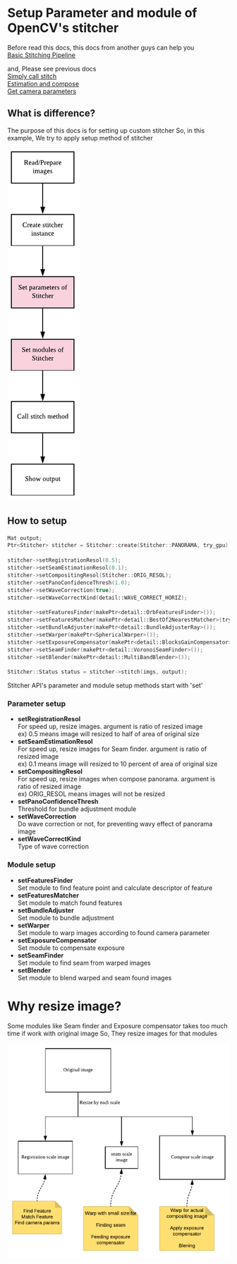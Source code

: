 # Setup Parameter and module of OpenCV's stitcher

Before read this docs, this docs from another guys can help you  
[Basic Stitching Pipeline](https://sites.google.com/site/ritpanoramaapp/project-stage-iii)

and, Please see previous docs  
[Simply call stitch](../simply_call_stitch/simply_call_stitch.md)  
[Estimation and compose](../estimation_and_compose/estimation_and_compose.md)  
[Get camera parameters](../get_camera_params/get_camera_params.md)  

## What is difference?

The purpose of this docs is for setting up custom stitcher
So, in this example, We try to apply setup method of stitcher

![structure](../docs_image/parameter_module_setup.png)

## How to setup 

```cpp
Mat output;
Ptr<Stitcher> stitcher = Stitcher::create(Stitcher::PANORAMA, try_gpu);

stitcher->setRegistrationResol(0.5);
stitcher->setSeamEstimationResol(0.1);
stitcher->setCompositingResol(Stitcher::ORIG_RESOL);
stitcher->setPanoConfidenceThresh(1.0);
stitcher->setWaveCorrection(true);
stitcher->setWaveCorrectKind(detail::WAVE_CORRECT_HORIZ);

stitcher->setFeaturesFinder(makePtr<detail::OrbFeaturesFinder>());
stitcher->setFeaturesMatcher(makePtr<detail::BestOf2NearestMatcher>(try_gpu));
stitcher->setBundleAdjuster(makePtr<detail::BundleAdjusterRay>());
stitcher->setWarper(makePtr<SphericalWarper>());
stitcher->setExposureCompensator(makePtr<detail::BlocksGainCompensator>());
stitcher->setSeamFinder(makePtr<detail::VoronoiSeamFinder>());
stitcher->setBlender(makePtr<detail::MultiBandBlender>());

Stitcher::Status status = stitcher->stitch(imgs, output);
```

Stitcher API's parameter and module setup methods start with 'set'

### Parameter setup
* __setRegistrationResol__  
For speed up, resize images. argument is ratio of resized image  
ex) 0.5 means image will resized to half of area of original size
* __setSeamEstimationResol__  
For speed up, resize images for Seam finder. argument is ratio of resized image  
ex) 0.1 means image will resized to 10 percent of area of original size
* __setCompositingResol__  
For speed up, resize images when compose panorama. argument is ratio of resized image  
ex) ORIG_RESOL means images will not be resized
* __setPanoConfidenceThresh__  
Threshold for bundle adjustment module
* __setWaveCorrection__  
Do wave correction or not, for preventing wavy effect of panorama image
* __setWaveCorrectKind__  
Type of wave correction

### Module setup
* __setFeaturesFinder__  
Set module to find feature point and calculate descriptor of feature
* __setFeaturesMatcher__  
Set module to match found features
* __setBundleAdjuster__  
Set module to bundle adjustment
* __setWarper__  
Set module to warp images according to found camera parameter
* __setExposureCompensator__  
Set module to compensate exposure
* __setSeamFinder__  
Set module to find seam from warped images
* __setBlender__  
Set module to blend warped and seam found images

# Why resize image?

Some modules like Seam finder and Exposure compensator takes too much time if work with original image
So, They resize images for that modules

![resize](../docs_image/resize.png)
